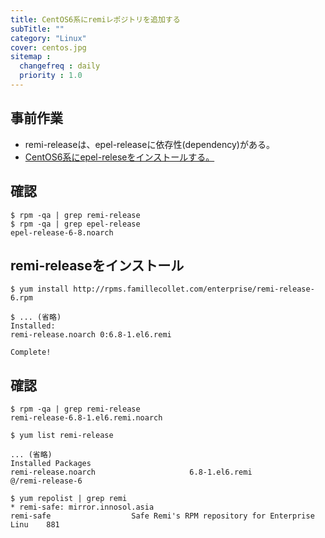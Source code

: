 ```yaml
---
title: CentOS6系にremiレポジトリを追加する
subTitle: ""
category: "Linux"
cover: centos.jpg
sitemap :
  changefreq : daily
  priority : 1.0
---
```


## 事前作業

* remi-releaseは、epel-releaseに依存性(dependency)がある。
* [CentOS6系にepel-releseをインストールする。](/linux-epel-release/)

## 確認

```command
$ rpm -qa | grep remi-release
$ rpm -qa | grep epel-release
epel-release-6-8.noarch
```

## remi-releaseをインストール

```command
$ yum install http://rpms.famillecollet.com/enterprise/remi-release-6.rpm

$ ... (省略)
Installed:
remi-release.noarch 0:6.8-1.el6.remi

Complete!
```

## 確認

```command
$ rpm -qa | grep remi-release
remi-release-6.8-1.el6.remi.noarch
```

```command
$ yum list remi-release

... (省略)
Installed Packages
remi-release.noarch                     6.8-1.el6.remi                     @/remi-release-6
```

```command
$ yum repolist | grep remi
* remi-safe: mirror.innosol.asia
remi-safe                  Safe Remi's RPM repository for Enterprise Linu    881
```
